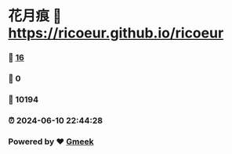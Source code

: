 # 花月痕 :link: https://ricoeur.github.io/ricoeur 
### :page_facing_up: [16](https://ricoeur.github.io/ricoeur/tag.html) 
### :speech_balloon: 0 
### :hibiscus: 10194 
### :alarm_clock: 2024-06-10 22:44:28 
### Powered by :heart: [Gmeek](https://github.com/Meekdai/Gmeek)
